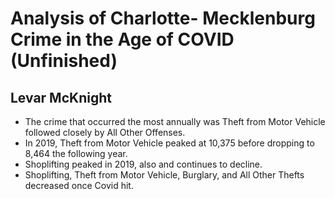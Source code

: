# Analysis of Charlotte- Mecklenburg Crime in the Age of COVID (Unfinished)
## Levar McKnight

- The crime that occurred the most annually was Theft from Motor Vehicle followed closely by All Other Offenses.
- In 2019, Theft from Motor Vehicle peaked at 10,375 before dropping to 8,464 the following year.
- Shoplifting peaked in 2019, also and continues to decline.
- Shoplifting, Theft from Motor Vehicle, Burglary, and All Other Thefts decreased once Covid hit.


